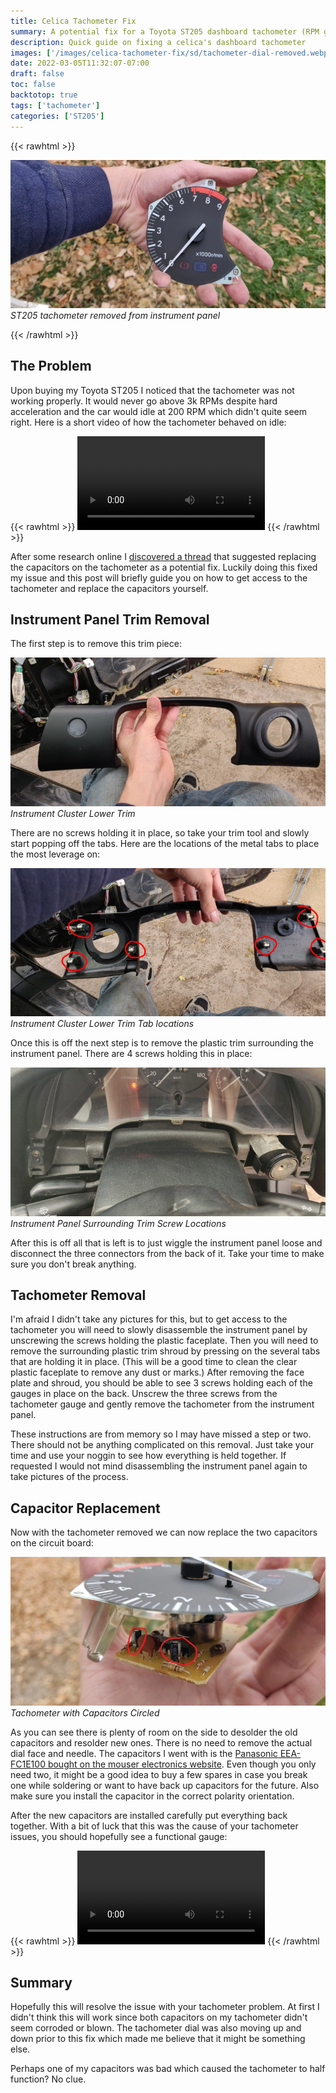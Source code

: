```yaml
---
title: Celica Tachometer Fix
summary: A potential fix for a Toyota ST205 dashboard tachometer (RPM gauge) that has issues getting it up.
description: Quick guide on fixing a celica's dashboard tachometer
images: ['/images/celica-tachometer-fix/sd/tachometer-dial-removed.webp']
date: 2022-03-05T11:32:07-07:00
draft: false
toc: false
backtotop: true
tags: ['tachometer']
categories: ['ST205']
---
```


{{< rawhtml >}}
<p class="image-p">
  <img src="/images/celica-tachometer-fix/sd/tachometer-dial-removed.webp"
       alt="ST205 tachometer removed from instrument panel"
       data-zoom-src="/images/celica-tachometer-fix/hd/tachometer-dial-removed.webp"
       data-zoomable
       class="medium-zoom-image">
  <em>ST205 tachometer removed from instrument panel</em>
</p>
{{< /rawhtml >}}

## The Problem

Upon buying my Toyota ST205 I noticed that the tachometer was not working properly. It would never go above 3k RPMs despite hard acceleration and the car would idle at 200 RPM which didn't quite seem right. Here is a short video of how the tachometer behaved on idle:

{{< rawhtml >}}
<video controls preload="metadata">
  <source src="/images/celica-tachometer-fix/tachometer-before.mp4">
  <span>Sorry, your browser doesn't support embedded videos.</span>
</video>
{{< /rawhtml >}}

After some research online I [discovered a thread](https://www.alltrac.net/phpBB2/viewtopic.php?t=49471) that suggested replacing the capacitors on the tachometer as a potential fix. Luckily doing this fixed my issue and this post will briefly guide you on how to get access to the tachometer and replace the capacitors yourself.

## Instrument Panel Trim Removal

The first step is to remove this trim piece:

![Instrument Cluster Lower Trim](/images/celica-tachometer-fix/sd/instrument-cluster-lower-trim.webp) *Instrument Cluster Lower Trim*

 There are no screws holding it in place, so take your trim tool and slowly start popping off the tabs. Here are the locations of the metal tabs to place the most leverage on:

![Instrument Cluster Lower Trim Tab locations](/images/celica-tachometer-fix/sd/instrument-cluster-lower-trim-rear.webp) *Instrument Cluster Lower Trim Tab locations*

Once this is off the next step is to remove the plastic trim surrounding the instrument panel. There are 4 screws holding this in place:

![Instrument Panel Surrounding Trim Screw Locations](/images/celica-tachometer-fix/sd/instrument-panel-shroud-screws.webp) *Instrument Panel Surrounding Trim Screw Locations*

After this is off all that is left is to just wiggle the instrument panel loose and disconnect the three connectors from the back of it. Take your time to make sure you don't break anything.

## Tachometer Removal

I'm afraid I didn't take any pictures for this, but to get access to the tachometer you will need to slowly disassemble the instrument panel by unscrewing the screws holding the plastic faceplate. Then you will need to remove the surrounding plastic trim shroud by pressing on the several tabs that are holding it in place. (This will be a good time to clean the clear plastic faceplate to remove any dust or marks.) After removing the face plate and shroud, you should be able to see 3 screws holding each of the gauges in place on the back. Unscrew the three screws from the tachometer gauge and gently remove the tachometer from the instrument panel.

These instructions are from memory so I may have missed a step or two. There should not be anything complicated on this removal. Just take your time and use your noggin to see how everything is held together. If requested I would not mind disassembling the instrument panel again to take pictures of the process.

## Capacitor Replacement

Now with the tachometer removed we can now replace the two capacitors on the circuit board:

![Tachometer with Capacitors Circled](/images/celica-tachometer-fix/sd/tachometer-dial-capacitors.webp) *Tachometer with Capacitors Circled*

As you can see there is plenty of room on the side to desolder the old capacitors and resolder new ones. There is no need to remove the actual dial face and needle. The capacitors I went with is the [Panasonic EEA-FC1E100 bought on the mouser electronics website](https://www.mouser.com/ProductDetail/Panasonic/EEA-FC1E100?qs=nLJruSqDb94EJwiFQJd4iw%3D%3D). Even though you only need two, it might be a good idea to buy a few spares in case you break one while soldering or want to have back up capacitors for the future. Also make sure you install the capacitor in the correct polarity orientation.

After the new capacitors are installed carefully put everything back together. With a bit of luck that this was the cause of your tachometer issues, you should hopefully see a functional gauge:

{{< rawhtml >}}
<video controls preload="metadata">
  <source src="/images/celica-tachometer-fix/tachometer-after.mp4">
  <span>Sorry, your browser doesn't support embedded videos.</span>
</video>
{{< /rawhtml >}}

## Summary

Hopefully this will resolve the issue with your tachometer problem. At first I didn't think this will work since both capacitors on my tachometer didn't seem corroded or blown. The tachometer dial was also moving up and down prior to this fix which made me believe that it might be something else.

Perhaps one of my capacitors was bad which caused the tachometer to half function? No clue.
